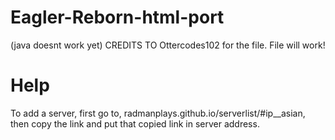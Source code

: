 # Eagler-Reborn-html-port
(java doesnt work yet)
CREDITS TO Ottercodes102 for the file. File will work!
# Help
To add a server, first go to, radmanplays.github.io/serverlist/#ip__asian, then copy the link and put that copied link in server address.

